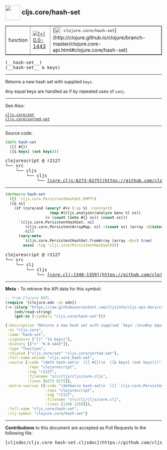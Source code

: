 ## <img width="48px" valign="middle" src="http://i.imgur.com/Hi20huC.png"> cljs.core/hash-set

 <table border="1">
<tr>

<td>function</td>
<td><a href="https://github.com/cljsinfo/cljs-api-docs/tree/0.0-1443"><img valign="middle" alt="[+] 0.0-1443" src="https://img.shields.io/badge/+-0.0--1443-lightgrey.svg"></a> </td>
<td>
[<img height="24px" valign="middle" src="http://i.imgur.com/1GjPKvB.png"> <samp>clojure.core/hash-set</samp>](http://clojure.github.io/clojure/branch-master/clojure.core-api.html#clojure.core/hash-set)
</td>
</tr>
</table>

 <samp>
(__hash-set__)<br>
</samp>
 <samp>
(__hash-set__ & keys)<br>
</samp>

---

Returns a new hash set with supplied `keys`.

Any equal keys are handled as if by repeated uses of `conj`.

---


See Also:

[`cljs.core/set`](cljs.core_set.md)<br>
[`cljs.core/sorted-set`](cljs.core_sorted-set.md)<br>

---


Source code:

```clj
(defn hash-set
  ([] #{})
  ([& keys] (set keys)))
```

 <pre>
clojurescript @ r2127
└── src
    └── cljs
        └── cljs
            └── <ins>[core.cljs:6273-6275](https://github.com/clojure/clojurescript/blob/r2127/src/cljs/cljs/core.cljs#L6273-L6275)</ins>
</pre>


---

```clj
(defmacro hash-set
  ([] `cljs.core.PersistentHashSet.EMPTY)
  ([& xs]
    (if (core/and (every? #(= (:op %) :constant)
                    (map #(cljs.analyzer/analyze &env %) xs))
                  (= (count (into #{} xs)) (count xs)))
      `(cljs.core.PersistentHashSet. nil
         (cljs.core.PersistentArrayMap. nil ~(count xs) (array ~@(interleave xs (repeat nil))) nil)
         nil)
      (vary-meta
        `(cljs.core.PersistentHashSet.fromArray (array ~@xs) true)
        assoc :tag 'cljs.core/PersistentHashSet))))
```

 <pre>
clojurescript @ r2127
└── src
    └── clj
        └── cljs
            └── <ins>[core.clj:1348-1359](https://github.com/clojure/clojurescript/blob/r2127/src/clj/cljs/core.clj#L1348-L1359)</ins>
</pre>

---

__Meta__ - To retrieve the API data for this symbol:

```clj
;; from Clojure REPL
(require '[clojure.edn :as edn])
(-> (slurp "https://raw.githubusercontent.com/cljsinfo/cljs-api-docs/catalog/cljs-api.edn")
    (edn/read-string)
    (get-in [:symbols "cljs.core/hash-set"]))
```

```clj
{:description "Returns a new hash set with supplied `keys`.\n\nAny equal keys are handled as if by repeated uses of `conj`.",
 :ns "cljs.core",
 :name "hash-set",
 :signature ["[]" "[& keys]"],
 :history [["+" "0.0-1443"]],
 :type "function",
 :related ["cljs.core/set" "cljs.core/sorted-set"],
 :full-name-encode "cljs.core_hash-set",
 :source {:code "(defn hash-set\n  ([] #{})\n  ([& keys] (set keys)))",
          :repo "clojurescript",
          :tag "r2127",
          :filename "src/cljs/cljs/core.cljs",
          :lines [6273 6275]},
 :extra-sources ({:code "(defmacro hash-set\n  ([] `cljs.core.PersistentHashSet.EMPTY)\n  ([& xs]\n    (if (core/and (every? #(= (:op %) :constant)\n                    (map #(cljs.analyzer/analyze &env %) xs))\n                  (= (count (into #{} xs)) (count xs)))\n      `(cljs.core.PersistentHashSet. nil\n         (cljs.core.PersistentArrayMap. nil ~(count xs) (array ~@(interleave xs (repeat nil))) nil)\n         nil)\n      (vary-meta\n        `(cljs.core.PersistentHashSet.fromArray (array ~@xs) true)\n        assoc :tag 'cljs.core/PersistentHashSet))))",
                  :repo "clojurescript",
                  :tag "r2127",
                  :filename "src/clj/cljs/core.clj",
                  :lines [1348 1359]}),
 :full-name "cljs.core/hash-set",
 :clj-symbol "clojure.core/hash-set"}

```

---

__Contributions__ to this document are accepted as Pull Requests to the following file:

 <pre>
[cljsdoc/cljs.core_hash-set.cljsdoc](https://github.com/cljsinfo/cljs-api-docs/blob/master/cljsdoc/cljs.core_hash-set.cljsdoc)
</pre>


